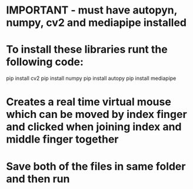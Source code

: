 # IMPORTANT - must have autopyn, numpy, cv2 and mediapipe installed

# To install these libraries runt the following code:
pip install cv2
pip install numpy
pip install autopy
pip install mediapipe

# Creates a real time virtual mouse which can be moved by index finger and clicked when joining index and middle finger together
# Save both of the files in same folder and then run
